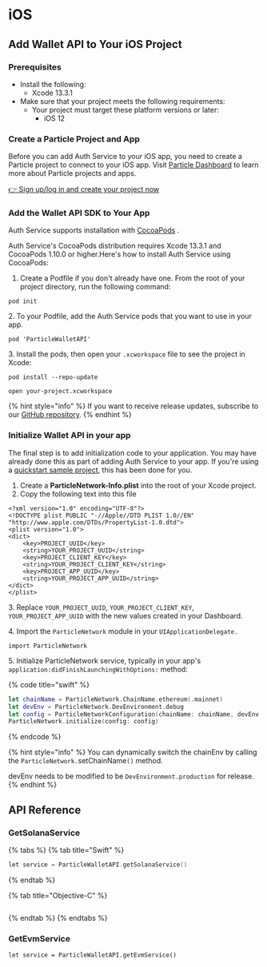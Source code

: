# iOS

## Add Wallet API to Your iOS Project

### Prerequisites <a href="#prerequisites" id="prerequisites"></a>

* Install the following:
  * Xcode 13.3.1
* Make sure that your project meets the following requirements:
  * Your project must target these platform versions or later:
    * iOS 12

### Create a Particle Project and App

Before you can add Auth Service to your iOS app, you need to create a Particle project to connect to your iOS app. Visit [Particle Dashboard](broken-reference) to learn more about Particle projects and apps.

[👉 Sign up/log in and create your project now](https://particle.network/#/login)

### Add the **Wallet** API SDK to Your App <a href="#add-sdks" id="add-sdks"></a>

Auth Service supports installation with [CocoaPods](https://guides.cocoapods.org/using/getting-started.html#getting-started) .

Auth Service's CocoaPods distribution requires Xcode 13.3.1 and CocoaPods 1.10.0 or higher.Here's how to install Auth Service using CocoaPods:

1. Create a Podfile if you don't already have one. From the root of your project directory, run the following command:

```
pod init
```

2\. To your Podfile, add the Auth Service pods that you want to use in your app.

```
pod 'ParticleWalletAPI'
```

3\. Install the pods, then open your `.xcworkspace` file to see the project in Xcode:

```
pod install --repo-update
```

```
open your-project.xcworkspace
```

{% hint style="info" %}
If you want to receive release updates, subscribe to our [GitHub repository](https://github.com/Particle-Network).
{% endhint %}

### Initialize Wallet API in your app <a href="#initialize-firebase" id="initialize-firebase"></a>

The final step is to add initialization code to your application. You may have already done this as part of adding Auth Service to your app. If you're using a [quickstart sample project](https://github.com/Particle-Network/particle-ios), this has been done for you.

1. Create a  **ParticleNetwork-Info.plist** into the root of your Xcode project.
2. Copy the following  text into this file

```
<?xml version="1.0" encoding="UTF-8"?>
<!DOCTYPE plist PUBLIC "-//Apple//DTD PLIST 1.0//EN" "http://www.apple.com/DTDs/PropertyList-1.0.dtd">
<plist version="1.0">
<dict>
	<key>PROJECT_UUID</key>
	<string>YOUR_PROJECT_UUID</string>
	<key>PROJECT_CLIENT_KEY</key>
	<string>YOUR_PROJECT_CLIENT_KEY</string>
	<key>PROJECT_APP_UUID</key>
	<string>YOUR_PROJECT_APP_UUID</string>
</dict>
</plist>

```

3\. Replace `YOUR_PROJECT_UUID`, `YOUR_PROJECT_CLIENT_KEY`, `YOUR_PROJECT_APP_UUID` with the new values created in your Dashboard.

4\. Import the `ParticleNetwork` module in your `UIApplicationDelegate.`

```
import ParticleNetwork     
```

5\. Initialize ParticleNetwork service, typically in your app's `application:didFinishLaunchingWithOptions:` method:

{% code title="swift" %}
```swift
let chainName = ParticleNetwork.ChainName.ethereum(.mainnet)
let devEnv = ParticleNetwork.DevEnvironment.debug
let config = ParticleNetworkConfiguration(chainName: chainName, devEnv: devEnv)
ParticleNetwork.initialize(config: config)
```
{% endcode %}

{% hint style="info" %}
You can dynamically switch the chainEnv by calling the `ParticleNetwork.`setChainName`()` method.&#x20;

devEnv needs to be modified to be `DevEnvironment.production` for release.
{% endhint %}

## API Reference

### GetSolanaService

{% tabs %}
{% tab title="Swift" %}
```kotlin
let service = ParticleWalletAPI.getSolanaService()
```
{% endtab %}

{% tab title="Objective-C" %}
```java
```
{% endtab %}
{% endtabs %}

### GetEvmService

```
let service = ParticleWalletAPI.getEvmService()
```
